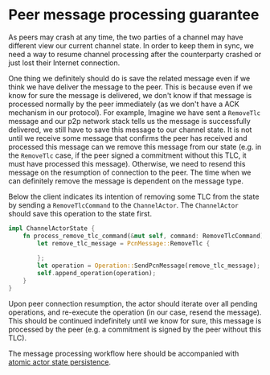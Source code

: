 # Peer message processing guarantee

As peers may crash at any time, the two parties of a channel may have different view our current channel state. In order to keep them in sync, we need a way to resume channel processing after the counterparty crashed or just lost their Internet connection.

One thing we definitely should do is save the related message even if we think we have deliver the message to the peer. This is because even if we know for sure the message is delivered, we don't know if that message is processed normally by the peer immediately (as we don't have a ACK mechanism in our protocol). For example, Imagine we have sent a `RemoveTlc` message and our p2p network stack tells us the message is successfully delivered, we still have to save this message to our channel state. It is not until we receive some message that confirms the peer has received and processed this message can we remove this message from our state (e.g. in the `RemoveTlc` case, if the peer signed a commitment without this TLC, it must have processed this message). Otherwise, we need to resend this message on the resumption of connection to the peer. The time when we can definitely remove the message is dependent on the message type.


Below the client indicates its intention of removing some TLC from the state by sending a `RemoveTlcCommand` to the `ChannelActor`. The `ChannelActor` should save this operation to the state first.

```rust
impl ChannelActorState {
    fn process_remove_tlc_command(&mut self, command: RemoveTlcCommand) {
        let remove_tlc_message = PcnMessage::RemoveTlc {
            
        };
        let operation = Operation::SendPcnMessage(remove_tlc_message);
        self.append_operation(operation);
    }
}
```

Upon peer connection resumption, the actor should iterate over all pending operations, and re-execute the operation (in our case, resend the message). This should be continued indefinitely until we know for sure, this message is processed by the peer (e.g. a commitment is signed by the peer without this TLC).

The message processing workflow here should be accompanied with [atomic actor state persistence](./actor-state-persistence.md).